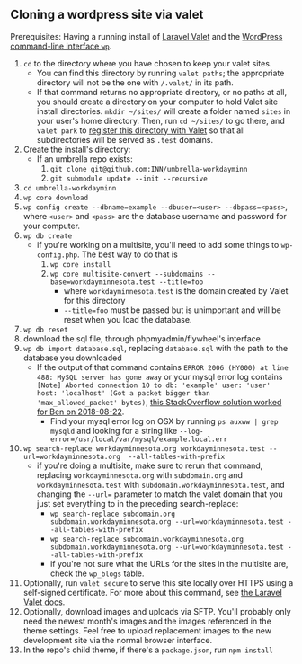 ## Cloning a wordpress site via valet

Prerequisites: Having a running install of [Laravel Valet](https://laravel.com/docs/5.6/valet) and the [WordPress command-line interface `wp`](http://wp-cli.org/).

1. `cd` to the directory where you have chosen to keep your valet sites.
	- You can find this directory by running `valet paths`; the appropriate directory will not be the one with `/.valet/` in its path.
	- If that command returns no appropriate directory, or no paths at all, you should create a directory on your computer to hold Valet site install directories. `mkdir ~/sites/` will create a folder named `sites` in your user's home directory. Then, run `cd ~/sites/` to go there, and `valet park` to [register this directory with Valet](https://laravel.com/docs/5.6/valet#the-park-command) so that all subdirectories will be served as `.test` domains.
2. Create the install's directory:
	- If an umbrella repo exists:
		1. `git clone git@github.com:INN/umbrella-workdayminn`
		2. `git submodule update --init --recursive`
3. `cd umbrella-workdayminn`
4. `wp core download`
5. `wp config create --dbname=example --dbuser=<user> --dbpass=<pass>`, where `<user>` and `<pass>` are the database username and password for your computer.
6. `wp db create`
	- if you're working on a multisite, you'll need to add some things to `wp-config.php`. The best way to do that is
		1. `wp core install `
		2. `wp core multisite-convert --subdomains --base=workdayminnesota.test --title=foo`
			- where `workdayminnesota.test` is the domain created by Valet for this directory
			- `--title=foo` must be passed but is unimportant and will be reset when you load the database.
7. `wp db reset`
8. download the sql file, through phpmyadmin/flywheel's interface
9. `wp db import database.sql`, replacing `database.sql` with the path to the database you downloaded
	- If the output of that command contains `ERROR 2006 (HY000) at line 488: MySQL server has gone away` or your mysql error log contains `[Note] Aborted connection 10 to db: 'example' user: 'user' host: 'localhost' (Got a packet bigger than 'max_allowed_packet' bytes)`, [this StackOverflow solution worked for Ben on 2018-08-22](https://stackoverflow.com/a/722656).
		- Find your mysql error log on OSX by running `ps auxww | grep mysqld` and looking for a string like `--log-error=/usr/local/var/mysql/example.local.err`
10. `wp search-replace workdayminnesota.org workdayminnesota.test --url=workdayminnesota.org  --all-tables-with-prefix`
	- if you're doing a multisite, make sure to rerun that command, replacing `workdayminnesota.org` with `subdomain.org` and `workdayminnesota.test` with `subdomain.workdayminnesota.test`, and changing the `--url=` parameter to match the valet domain that you just set everything to in the preceding search-replace:
		- `wp search-replace subdomain.org subdomain.workdayminnesota.org --url=workdayminnesota.test --all-tables-with-prefix`
		- `wp search-replace subdomain.workdayminnesota.org subdomain.workdayminnesota.org --url=workdayminnesota.test --all-tables-with-prefix`
		- if you're not sure what the URLs for the sites in the multisite are, check the `wp_blogs` table.
11. Optionally, run `valet secure` to serve this site locally over HTTPS using a self-signed certificate. For more about this command, see [the Laravel Valet docs](https://laravel.com/docs/5.6/valet#securing-sites).
12. Optionally, download images and uploads via SFTP. You'll probably only need the newest month's images and the images referenced in the theme settings. Feel free to upload replacement images to the new development site via the normal browser interface.
13. In the repo's child theme, if there's a `package.json`, run `npm install`